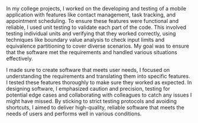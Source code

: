 In my college projects, I worked on the developing and testing of a mobile application with features like contact management, task tracking, and appointment scheduling. To ensure these features were functional and reliable, I used unit testing to validate each part of the code. This involved testing individual units and verifying that they worked correctly, using techniques like boundary value analysis to check input limits and equivalence partitioning to cover diverse scenarios. My goal was to ensure that the software met the requirements and handled various situations effectively.

I made sure to create software that meets user needs, I focused on understanding the requirements and translating them into specific features. I tested these features thoroughly to make sure they worked as expected. In designing software, I emphasized caution and precision, testing for potential edge cases and collaborating with colleagues to catch any issues I might have missed. By sticking to strict testing protocols and avoiding shortcuts, I aimed to deliver high-quality, reliable software that meets the needs of users and performs well in various conditions.
